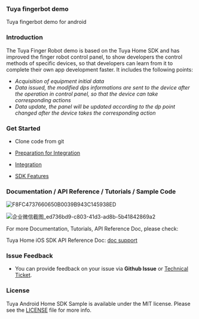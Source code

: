 ### Tuya fingerbot demo

Tuya fingerbot demo for android

### Introduction

The Tuya Finger Robot demo is based on the Tuya Home SDK and has improved the finger robot control panel, to show developers the control methods of specific devices, so that developers can learn from it to complete their own app development faster. It includes the following points:

- *Acquisition of equipment initial data*
- *Data issued, the modified dps informations are sent to the device after the operation in control panel, so that the device can take corresponding actions*
- *Data update, the panel will be updated according to the dp point changed after the device takes the corresponding action*

### Get Started

- Clone code from git

- [Preparation for Integration](https://developer.tuya.com/en/docs/app-development/android-app-sdk/preparation?id=Ka7mqlxh7vgi9)

- [Integration](https://developer.tuya.com/en/docs/app-development/android-app-sdk/integration/integrated?id=Ka69nt96cw0uj)

- [SDK Features](https://developer.tuya.com/en/docs/app-development/android-app-sdk/featureoverview?id=Ka69nt97vtsfu)

### Documentation / API Reference / Tutorials / Sample Code

![F8FC4737660650B0039B943C145938ED](https://images.tuyacn.com/app/tonghui/sample/finger/4.jpg)

![企业微信截图_ed736bd9-c803-41d3-ad8b-5b41842869a2](https://images.tuyacn.com/app/tonghui/sample/finger/1.png)

For more Documentation, Tutorials, API Reference Doc, please check:

Tuya Home iOS SDK API Reference Doc: [doc support](https://tuyainc.github.io/tuya-home-android-sdk-api-reference/index.html)

### Issue Feedback

- You can provide feedback on your issue via **Github Issue** or [Technical Ticket](https://service.console.tuya.com).

### License

Tuya Android Home SDK Sample is available under the MIT license. Please see the [LICENSE](https://registry.code.tuya-inc.top/TuyaAppDeveloper/sample/android-sample-template-java/blob/master/LICENSE) file for more info.